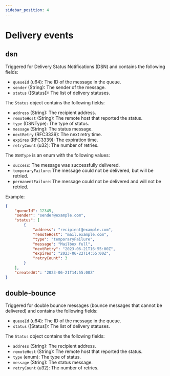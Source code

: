 ```yaml
---
sidebar_position: 4
---
```


# Delivery events

## dsn

Triggered for Delivery Status Notifications (DSN) and contains the following fields:

- `queueId` (u64): The ID of the message in the queue.
- `sender` (String): The sender of the message.
- `status` ([Status]): The list of delivery statuses.

The `Status` object contains the following fields:

- `address` (String): The recipient address.
- `remoteHost` (String): The remote host that reported the status.
- `type` (DSNType): The type of status.
- `message` (String): The status message.
- `nextRetry` (RFC3339): The next retry time.
- `expires` (RFC3339): The expiration time.
- `retryCount` (u32): The number of retries.

The `DSNType` is an enum with the following values:

- `success`: The message was successfully delivered.
- `temporaryFailure`: The message could not be delivered, but will be retried.
- `permanentFailure`: The message could not be delivered and will not be retried.

Example:

```json
{
    "queueId": 12345,
    "sender": "sender@example.com",
    "status": [
        {
            "address": "recipient@example.com",
            "remoteHost": "mail.example.com",
            "type": "temporaryFailure",
            "message": "Mailbox full",
            "nextRetry": "2023-06-21T16:55:00Z",
            "expires": "2023-06-22T14:55:00Z",
            "retryCount": 3
        }
    ],
    "createdAt": "2023-06-21T14:55:00Z"
}
```

## double-bounce

Triggered for double bounce messages (bounce messages that cannot be delivered) and contains the following fields:

- `queueId` (u64): The ID of the message in the queue.
- `status` ([Status]): The list of delivery statuses.

The `Status` object contains the following fields:

- `address` (String): The recipient address.
- `remoteHost` (String): The remote host that reported the status.
- `type` (enum): The type of status.
- `message` (String): The status message.
- `retryCount` (u32): The number of retries.

